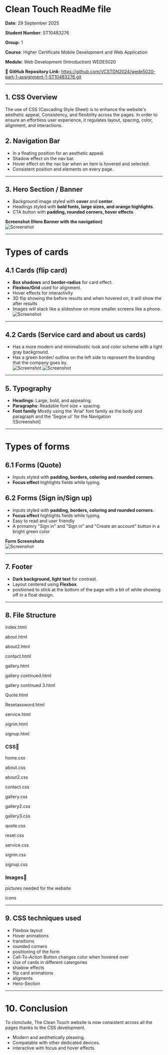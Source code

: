 # Clean Touch ReadMe file
**Date:** 29 September 2025

**Student Number**: ST10483276

**Group:** 1

**Course**: Higher Certificate Mobile Development and Web Application 

**Module:** Web Development (Introduction) WEDE5020

📂 **GitHub Repository Link:** https://github.com/VCSTDN2024/wede5020-part-1-assignment-1-ST10483276.git

---

## 1. CSS Overview  
The use of CSS (Cascading Style Sheet) is to enhance the website's aesthetic appeal, Consistency, and flexibility across the pages.
In order to ensure an effortless user experience, it regulates layout, spacing, color, alignment, and interactions.

## 2. Navigation Bar
- In a floating position for an aesthetic appeal.
- Shadow effect on the nav bar.
- Hover effect on the nav bar when an item is hovered and selected.
- Consistent position and elements on every page.  

---

## 3. Hero Section / Banner  
- Background image styled with **cover** and **center**.  
- Headings styled with **bold fonts, large sizes, and orange highlights**.  
- CTA button with **padding, rounded corners, hover effects**.  

**Screenshot (Hero Banner with the navigation)**  
![Screenshot](https://github.com/VCSTDN2024/wede5020-part-1-assignment-1-ST10483276/raw/master/Screenshots/Screenshot%202025-09-29%20192807.png)

---
# Types of cards

## 4.1 Cards (flip card)  
- **Box shadows** and **border-radius** for card effect.  
- **Flexbox/Grid** used for alignment.  
- Hover effects for interactivity 
-  3D flip showing the before results and when hovered on, it will show the after results
- Images will stack like a slideshow on more smaller screens like a phone.
![Screenshot](https://github.com/VCSTDN2024/wede5020-part-1-assignment-1-ST10483276/blob/master/Screenshots/Screenshot%202025-09-29%20193221.png)
---

## 4.2 Cards (Service card and about us cards)  
- Has a more modern and minimaliostic look and color scheme with a light gray background.  
- Has a green border/ outline on the left side to represent the branding that the company goes by.  
![Screenshot](https://github.com/VCSTDN2024/wede5020-part-1-assignment-1-ST10483276/blob/master/Screenshots/Screenshot%202025-09-29%20192826.png)
![Screenshot](https://github.com/VCSTDN2024/wede5020-part-1-assignment-1-ST10483276/blob/master/Screenshots/Screenshot%202025-09-29%20193013.png)
---

## 5. Typography  
- **Headings**: Large, bold, and appealing.  
- **Paragraphs**: Readable font size + spacing.  
- **Font family** Mostly using the 'Arial' font family as the body and paragraph and the 'Segoe uI' for the Navigation  
![Screenshot]
---
# Types of forms
## 6.1 Forms (Quote)  
- Inputs styled with **padding, borders, coloring and rounded corners**.  
- **Focus effect** highlights fields while typing.  
  
## 6.2 Forms (Sign in/Sign up)  
- Inputs styled with **padding, borders, coloring and rounded corners**.  
- **Focus effect** highlights fields while typing.  
- Easy to read and user friendly
- A primamry "Sign in" and "Sign in" and "Create an account" button in a bright green color
  
**Form Screenshots**  
![Screenshot](https://github.com/VCSTDN2024/wede5020-part-1-assignment-1-ST10483276/blob/master/Screenshots/Screenshot%202025-09-29%20195524.png)

---

## 7. Footer  
- **Dark background, light text** for contrast.  
- Layout centered using **Flexbox**.  
- positioned to stick at the bottom of the page with a bit of white showing off in a float design.

---

## 8. File Structure  

index.html

about.html

about2.html

contact.html

gallery.html

gallery continued.html

gallery continued 3.html

Quote.html

Resetassword.html

service.html

signin.html

signup.html

### CSS📁
home.css

about.css

about2.css

contact.css

gallery.css

gallery2.css

gallery3.css

quote.css

reset.css

service.css

signin.css

signup.css

### Images📁
pictures needed for the website

icons

---
## 9. CSS techniques used
- Flexbox layout 
- Hover animations 
- transitions
- rounded corners
- positioning of the form
- Call-To-Action Button changes color when hovered over
- Use of cards in different catergories
- shadow effects
- flip card animations
- aligments
- Hero-Section


---
# 10. Conclusion
To clonclude, The Clean Touch website is now consistent across all the pages thanks to the CSS development.

- Modern and aesthetically pleasing.
- Compatable with other dedicated devices.
-  interactive with focus and hover effects.
